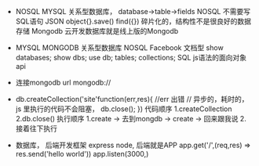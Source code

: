 - NOSQL
  MYSQL 关系型数据库，
  database->table->fields
  NOSQL 不需要写SQL语句 
  JSON object{}.save()
  find({}) 
  碎片化的，结构性不是很良好的数据存储
  Mongodb 云开发数据库就是线上版的Mongodb

- MYSQL             MONGODB
  关系型数据库        NOSQL Facebook 文档型
  show databases;   show dbs;
              use db;
  tables;           collections;
  SQL               js语法的面向对象api

- 连接mongodb
  url mongodb://
- db.createCollection('site'function(err,res){
    //err 出错
    // 异步的，耗时的，
    js 里执行的代码不会阻塞，
    db.close();
})
  代码顺序
  1.createCollection
  2.db.close()
  执行顺序
  1.create -> 去到mongdb -> create -> 回来跟我说
  2.接着往下执行 

- 数据库， 后端开发框架
  express
  node, 后端就是APP
  app.get('/',(req,res) => res.send('hello world'))
  app.listen(3000,)